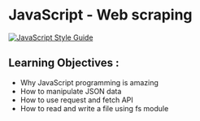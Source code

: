 # JavaScript - Web scraping

[![JavaScript Style Guide](https://cdn.rawgit.com/standard/standard/master/badge.svg)](https://github.com/standard/standard)

## Learning Objectives :

- Why JavaScript programming is amazing
- How to manipulate JSON data
- How to use request and fetch API
- How to read and write a file using fs module
